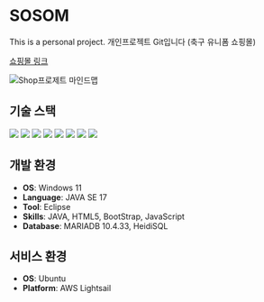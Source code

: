 # SOSOM
This is a personal project. 개인프로젝트 Git입니다 (축구 유니폼 쇼핑몰)

<a href="http://43.203.173.120/shop/goods/goodsList.jsp" target="_blank">쇼핑몰 링크</a>
<br>

![Shop프로제트 마인드맵](https://github.com/JoInHwan/shop/assets/106017253/a5ad5653-1c67-450a-a9dc-07bdf8d061a2)

## 기술 스택
<img src="https://img.shields.io/badge/HTML5-E34F26?style=flat-square&logo=html5&logoColor=white"/>
<img src="https://img.shields.io/badge/java-007396?style=flat-square&logo=java&logoColor=white"/>
<img src="https://img.shields.io/badge/JavaScript-F7DF1E?style=flat-square&logo=javascript&logoColor=black"/>
<img src="https://img.shields.io/badge/Bootstrapap-7952B3?style=flat-square&logo=bootstrap&logoColor=white"/>
<img src="https://img.shields.io/badge/CSS3-1572B6?style=flat-square&logo=css3&logoColor=white"/>
<img src="https://img.shields.io/badge/MariaDB-003545?style=flat-square&logo=mariaDB&logoColor=white"/>
<img src="https://img.shields.io/badge/Ubuntu-E95420?style=flat-square&logo=Ubuntu&logoColor=white"/>
<img src="https://img.shields.io/badge/Amazon AWS-232F3E?style=flat-square&logo=amazonaws&logoColor=white"/>

## 개발 환경
- **OS**: Windows 11
- **Language**: JAVA SE 17
- **Tool**: Eclipse
- **Skills**: JAVA, HTML5, BootStrap, JavaScript
- **Database**: MARIADB 10.4.33, HeidiSQL

## 서비스 환경
- **OS**: Ubuntu
- **Platform**: AWS Lightsail

